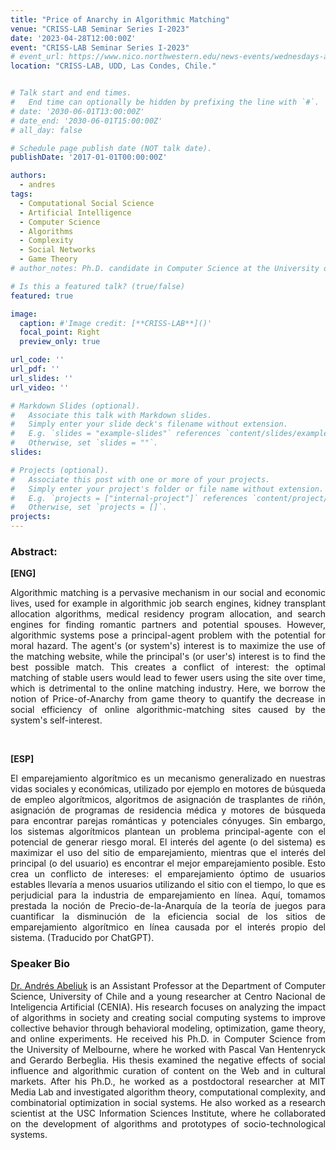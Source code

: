 ```yaml
---
title: "Price of Anarchy in Algorithmic Matching"
venue: "CRISS-LAB Seminar Series I-2023"
date: '2023-04-28T12:00:00Z'
event: "CRISS-LAB Seminar Series I-2023"
# event_url: https://www.nico.northwestern.edu/news-events/wednesdays-at-nico/speakers-2021.html
location: "CRISS-LAB, UDD, Las Condes, Chile."


# Talk start and end times.
#   End time can optionally be hidden by prefixing the line with `#`.
# date: '2030-06-01T13:00:00Z'
# date_end: '2030-06-01T15:00:00Z'
# all_day: false

# Schedule page publish date (NOT talk date).
publishDate: '2017-01-01T00:00:00Z'

authors: 
  - andres
tags: 
  - Computational Social Science
  - Artificial Intelligence
  - Computer Science
  - Algorithms
  - Complexity 
  - Social Networks
  - Game Theory
# author_notes: Ph.D. candidate in Computer Science at the University of Toulouse.

# Is this a featured talk? (true/false)
featured: true

image:
  caption: #'Image credit: [**CRISS-LAB**]()'
  focal_point: Right
  preview_only: true

url_code: ''
url_pdf: ''
url_slides: ''
url_video: ''

# Markdown Slides (optional).
#   Associate this talk with Markdown slides.
#   Simply enter your slide deck's filename without extension.
#   E.g. `slides = "example-slides"` references `content/slides/example-slides.md`.
#   Otherwise, set `slides = ""`.
slides:

# Projects (optional).
#   Associate this post with one or more of your projects.
#   Simply enter your project's folder or file name without extension.
#   E.g. `projects = ["internal-project"]` references `content/project/deep-learning/index.md`.
#   Otherwise, set `projects = []`.
projects:
---
```


<head>
<script src="https://cdn.jsdelivr.net/npm/add-to-calendar-button@2" async defer></script>

</head>


<div>
<add-to-calendar-button
  name="Price of Anarchy in Algorithmic Matching. By Andrés Abeliuk, Ph.D. at CRISS-LAB (Via Zoom)"
  description="Zoom link: https://udd.zoom.us/j/82674667828?pwd=amlmNlk3R0hPZzlFOTRYY2tZRW9Gdz09"
  startDate="2023-04-28"
  endDate="2023-04-28"
  startTime="11:00"
  endTime="12:30"
  location="Virtual"
  options="['Apple','Google','iCal','Microsoft365','Outlook.com','Yahoo']"
  timeZone="America/Santiago"
  trigger="click"
  inline
  listStyle="modal"
  iCalFileName="Reminder-Event"
  >
</add-to-calendar-button>
</div>

### Abstract:
<div>

**[ENG]**
<p align="justify"> 
Algorithmic matching is a pervasive mechanism in our social and economic lives, used for example in algorithmic job search engines, kidney transplant allocation algorithms, medical residency program allocation, and search engines for finding romantic partners and potential spouses. However, algorithmic systems pose a principal-agent problem with the potential for moral hazard. The agent's (or system's) interest is to maximize the use of the matching website, while the principal's (or user's) interest is to find the best possible match. This creates a conflict of interest:  the optimal matching of stable users would lead to fewer users using the site over time, which is detrimental to the online matching industry. Here, we borrow the notion of Price-of-Anarchy from game theory to quantify the decrease in social efficiency of online algorithmic-matching sites caused by the system's self-interest.
</p>
<br>

**[ESP]**
<p align="justify"> 
El emparejamiento algorítmico es un mecanismo generalizado en nuestras vidas sociales y económicas, utilizado por ejemplo en motores de búsqueda de empleo algorítmicos, algoritmos de asignación de trasplantes de riñón, asignación de programas de residencia médica y motores de búsqueda para encontrar parejas románticas y potenciales cónyuges. Sin embargo, los sistemas algorítmicos plantean un problema principal-agente con el potencial de generar riesgo moral. El interés del agente (o del sistema) es maximizar el uso del sitio de emparejamiento, mientras que el interés del principal (o del usuario) es encontrar el mejor emparejamiento posible. Esto crea un conflicto de intereses: el emparejamiento óptimo de usuarios estables llevaría a menos usuarios utilizando el sitio con el tiempo, lo que es perjudicial para la industria de emparejamiento en línea. Aquí, tomamos prestada la noción de Precio-de-la-Anarquía de la teoría de juegos para cuantificar la disminución de la eficiencia social de los sitios de emparejamiento algorítmico en línea causada por el interés propio del sistema. (Traducido por ChatGPT).
</p>

### Speaker Bio
<p align="justify"> <a href="https://scholar.google.com/citations?user=qKqH1lcAAAAJ&hl=es&oi=ao" target="_blank">Dr. Andrés Abeliuk</a> is an Assistant Professor at the Department of Computer Science, University of Chile and a young researcher at Centro Nacional de Inteligencia Artificial (CENIA). His research focuses on analyzing the impact of algorithms in society and creating social computing systems to improve collective behavior through behavioral modeling, optimization, game theory, and online experiments. He received his Ph.D. in Computer Science from the University of Melbourne, where he worked with Pascal Van Hentenryck and Gerardo Berbeglia. His thesis examined the negative effects of social influence and algorithmic curation of content on the Web and in cultural markets. After his Ph.D., he worked as a postdoctoral researcher at MIT Media Lab and investigated algorithm theory, computational complexity, and combinatorial optimization in social systems. He also worked as a research scientist at the USC Information Sciences Institute, where he collaborated on the development of algorithms and prototypes of socio-technological systems.</p>

</div>

